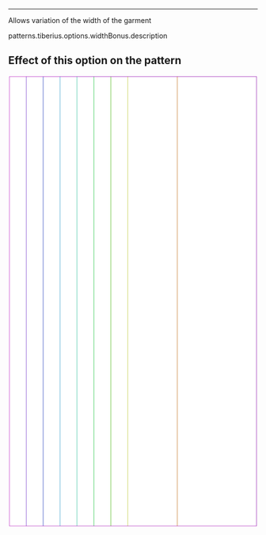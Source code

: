 ---

Allows variation of the width of the garment

patterns.tiberius.options.widthBonus.description

## Effect of this option on the pattern
![This image shows the effect of this option by superimposing several variants that have a different value for this option](tiberius_widthbonus_sample.svg "Effect of this option on the pattern")